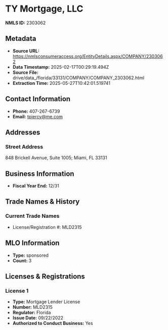 # TY Mortgage, LLC

**NMLS ID:** 2303062

## Metadata
- **Source URL:** https://nmlsconsumeraccess.org/EntityDetails.aspx/COMPANY/2303062
- **Data Timestamp:** 2025-02-17T00:29:19.494Z
- **Source File:** drive/data_/florida/33131/COMPANY/COMPANY_2303062.html
- **Extraction Time:** 2025-05-27T10:42:01.519741

## Contact Information
- **Phone:** 407-267-6739
- **Email:** tpiercy@me.com

## Addresses
### Street Address
848 Brickell Avenue, Suite 1005; Miami, FL 33131

## Business Information
- **Fiscal Year End:** 12/31

## Trade Names & History
### Current Trade Names
- License/Registration #: MLD2315

## MLO Information
- **Type:** sponsored
- **Count:** 3

## Licenses & Registrations

### License 1
- **Type:** Mortgage Lender License
- **Number:** MLD2315
- **Regulator:** Florida
- **Issue Date:** 09/22/2022
- **Authorized to Conduct Business:** Yes
